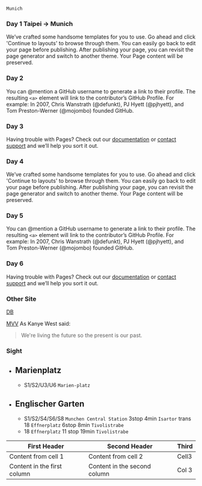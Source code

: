 ```
Munich
```

### Day 1 Taipei -> **Munich**
We’ve crafted some handsome templates for you to use. Go ahead and click 'Continue to layouts' to browse through them. You can easily go back to edit your page before publishing. After publishing your page, you can revisit the page generator and switch to another theme. Your Page content will be preserved.

### Day 2
You can @mention a GitHub username to generate a link to their profile. The resulting `<a>` element will link to the contributor’s GitHub Profile. For example: In 2007, Chris Wanstrath (@defunkt), PJ Hyett (@pjhyett), and Tom Preston-Werner (@mojombo) founded GitHub.

### Day 3
Having trouble with Pages? Check out our [documentation](https://help.github.com/pages) or [contact support](https://github.com/contact) and we’ll help you sort it out.

### Day 4
We’ve crafted some handsome templates for you to use. Go ahead and click 'Continue to layouts' to browse through them. You can easily go back to edit your page before publishing. After publishing your page, you can revisit the page generator and switch to another theme. Your Page content will be preserved.

### Day 5
You can @mention a GitHub username to generate a link to their profile. The resulting `<a>` element will link to the contributor’s GitHub Profile. For example: In 2007, Chris Wanstrath (@defunkt), PJ Hyett (@pjhyett), and Tom Preston-Werner (@mojombo) founded GitHub.

### Day 6
Having trouble with Pages? Check out our [documentation](https://help.github.com/pages) or [contact support](https://github.com/contact) and we’ll help you sort it out.

### Other Site
[DB](https://bahn.com) <p>
[MVV](http://www.mvv-muenchen.de/en/homepage/index.html)
As Kanye West said:

> We're living the future so
> the present is our past.





### Sight

- ## Marienplatz
  - S1/S2/U3/U6 `Marien-platz`
- ## Englischer Garten
  - S1/S2/S4/S6/S8 `Munchen Central Station` 3stop 4min `Isartor` trans 18  `Effnerplatz`  6stop 8min `Tivolistrabe`
  - 18 `Effnerplatz` 11 stop 19min `Tivolistrabe`
  
  
First Header | Second Header | Third
------------ | ------------- | ------------
Content from cell 1 | Content from cell 2 | Cell3
Content in the first column | Content in the second column | Col 3

